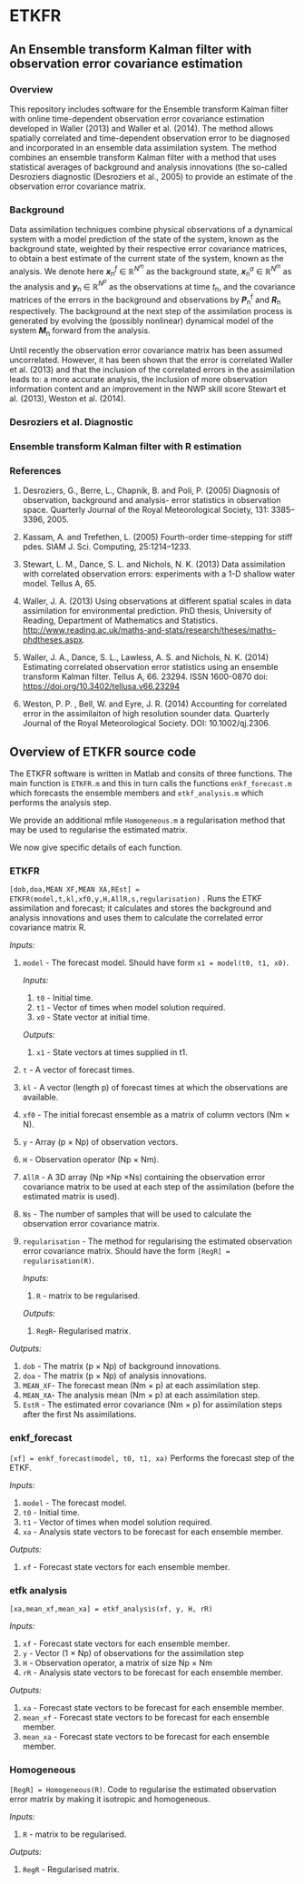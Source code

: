 # ETKFR

## An Ensemble transform Kalman filter with observation error covariance estimation
### Overview 
This repository includes software for the Ensemble transform Kalman filter with online time-dependent observation error covariance estimation developed in Waller (2013) and Waller et al. (2014). The method allows spatially correlated and time-dependent observation error to be diagnosed and incorporated in an ensemble data assimilation system. The method combines an ensemble transform Kalman filter with a method that uses statistical averages of background and analysis innovations (the so-called Desroziers diagnostic (Desroziers et al., 2005) to provide an estimate of the observation error covariance matrix. 

### Background

Data assimilation techniques combine physical observations of a dynamical system with a model prediction of the state of the system, known as the background state, weighted by their respective error covariance matrices, to obtain a best estimate of the current state of the system, known as the analysis. We denote here ***x***<sub>n</sub><sup>*f*</sup> &isin; &reals;<sup>*N*<sup>*m*</sup></sup> as the background state, ***x***<sub>n</sub><sup>*a*</sup> &isin; &reals;<sup>*N*<sup>*m*</sup></sup> as the analysis and ***y***<sub>n</sub> &isin; &reals;<sup>*N*<sup>*p*</sup></sup> as the observations at time *t*<sub>n</sub>, and the covariance matrices of the errors in the background and observations by ***P***<sub>n</sub><sup>f</sup> and ***R***<sub>n</sub> respectively. The background at the next step of the assimilation process is generated by evolving the (possibly nonlinear) dynamical model of the system ***M***<sub>n</sub> forward from the analysis.

Until recently the observation error covariance matrix has been assumed uncorrelated. However,
it has been shown that the error is correlated Waller et al. (2013) and that the inclusion of the
correlated errors in the assimilation leads to: a more accurate analysis, the inclusion of more
observation information content and an improvement in the NWP skill score Stewart et al. (2013),
Weston et al. (2014).

### Desroziers et al. Diagnostic
### Ensemble transform Kalman filter with R estimation
### References

1. Desroziers, G., Berre, L., Chapnik, B. and Poli, P. (2005) Diagnosis of observation, background and analysis-
error statistics in observation space. Quarterly Journal of the Royal Meteorological Society, 131:
3385–3396, 2005.

1. Kassam, A. and Trefethen, L. (2005) Fourth-order time-stepping for stiff pdes. SIAM J. Sci. Computing,
25:1214–1233.

1. Stewart, L. M., Dance, S. L. and Nichols, N. K. (2013) Data assimilation with correlated observation
errors: experiments with a 1-D shallow water model. Tellus A, 65.

1. Waller, J. A. (2013) Using observations at different spatial scales in data assimilation for environmental
prediction. PhD thesis, University of Reading, Department of Mathematics and Statistics.
http://www.reading.ac.uk/maths-and-stats/research/theses/maths-phdtheses.aspx.

1. Waller, J. A., Dance, S. L., Lawless, A. S. and Nichols, N. K. (2014) Estimating correlated observation error statistics
 using an ensemble transform Kalman filter. Tellus A, 66. 23294. ISSN 1600-0870 doi: https://doi.org/10.3402/tellusa.v66.23294
 
1. Weston, P. P. , Bell, W. and Eyre, J. R. (2014) Accounting for correlated error in the assimilaiton of high
resolution sounder data. Quarterly Journal of the Royal Meteorological Society. DOI: 10.1002/qj.2306.

## Overview of ETKFR source code 
The ETKFR software is written in Matlab and consits of three functions. The main function is `ETKFR.m` and this in turn calls
the functions `enkf_forecast.m` which forecasts the ensemble members and `etkf_analysis.m` which performs the analysis step. 

We provide an additional mfile `Homogeneous.m` a regularisation method that may be used to regularise the estimated matrix.

We now give specific details of each function.

### ETKFR 

`[dob,doa,MEAN XF,MEAN XA,REst] = ETKFR(model,t,kl,xf0,y,H,AllR,s,regularisation)` . Runs the ETKF assimilation and forecast; it calculates and stores the background and analysis innovations and uses them to calculate the correlated error covariance matrix R.

*Inputs:*
1. `model` - The forecast model. Should have form `x1 = model(t0, t1, x0)`. 
    
    *Inputs:*
    
    1. `t0` - Initial time.
    1. `t1` - Vector of times when model solution required.
    1. `x0` - State vector at initial time.
    
    *Outputs:*
    
    1. `x1` - State vectors at times supplied in t1.
    
1. `t` - A vector of forecast times.
1. `kl` - A vector (length p) of forecast times at which the observations are available.
1. `xf0` - The initial forecast ensemble as a matrix of column vectors (Nm × N).
1. `y` - Array (p × Np) of observation vectors.
1. `H` - Observation operator (Np × Nm).
1. `AllR` - A 3D array (Np ×Np ×Ns) containing the observation error covariance matrix to be used at each step of the assimilation (before the estimated matrix is used).
1. `Ns` - The number of samples that will be used to calculate the observation error covariance
matrix.
1. `regularisation` - The method for regularising the estimated observation error covariance
matrix. Should have the form `[RegR] = regularisation(R)`. 

    *Inputs:*
    
    1. `R` - matrix to be regularised.
    
    *Outputs:*
    
    1. `RegR`- Regularised matrix.
    
*Outputs:*
1. `dob` - The matrix (p × Np) of background innovations.
1. `doa` - The matrix (p × Np) of analysis innovations.
1. `MEAN_XF`- The forecast mean (Nm × p) at each assimilation step.
1. `MEAN_XA`- The analysis mean (Nm × p) at each assimilation step.
1. `EstR` - The estimated error covariance (Nm × p) for assimilation steps after the first Ns
assimilations.

### enkf_forecast
`[xf] = enkf_forecast(model, t0, t1, xa)` Performs the forecast step of the ETKF.

*Inputs:*
1. `model` - The forecast model.
1. `t0` - Initial time.
1. `t1` - Vector of times when model solution required.
1. `xa` - Analysis state vectors to be forecast for each ensemble member.

*Outputs:*
1. `xf` - Forecast state vectors for each ensemble member.

### etfk analysis
`[xa,mean_xf,mean_xa] = etkf_analysis(xf, y, H, rR)`

*Inputs:*
1. `xf` - Forecast state vectors for each ensemble member.
1. `y` - Vector (1 × Np) of observations for the assimilation step
1. `H` - Observation operator, a matrix of size Np × Nm
1. `rR` - Analysis state vectors to be forecast for each ensemble member.

*Outputs:*
1. `xa` - Forecast state vectors to be forecast for each ensemble member.
1. `mean_xf` - Forecast state vectors to be forecast for each ensemble member.
1. `mean_xa` - Forecast state vectors to be forecast for each ensemble member.

### Homogeneous
`[RegR] = Homogeneous(R)`. Code to regularise the estimated observation error matrix by making
it isotropic and homogeneous.

*Inputs:*
1. `R` - matrix to be regularised.

*Outputs:*
1. `RegR` - Regularised matrix.


